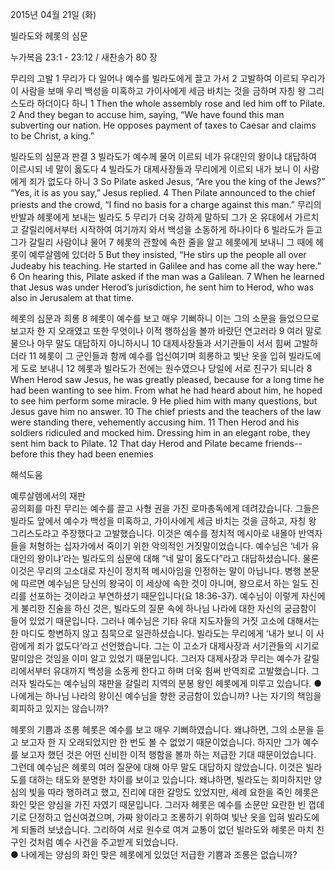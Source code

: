 2015년 04월 21일 (화)

빌라도와 헤롯의 심문



누가복음 23:1 - 23:12 / 새찬송가 80 장


무리의 고발
1 무리가 다 일어나 예수를 빌라도에게 끌고 가서 2 고발하여 이르되 우리가 이 사람을 보매 우리 백성을 미혹하고 가이사에게 세금 바치는 것을 금하며 자칭 왕 그리스도라 하더이다 하니 
1 Then the whole assembly rose and led him off to Pilate. 2 And they began to accuse him, saying, “We have found this man subverting our nation. He opposes payment of taxes to Caesar and claims to be Christ, a king.” 

빌라도의 심문과 판결
3 빌라도가 예수께 물어 이르되 네가 유대인의 왕이냐 대답하여 이르시되 네 말이 옳도다 4 빌라도가 대제사장들과 무리에게 이르되 내가 보니 이 사람에게 죄가 없도다 하니 
3 So Pilate asked Jesus, “Are you the king of the Jews?” “Yes, it is as you say,” Jesus replied. 4 Then Pilate announced to the chief priests and the crowd, “I find no basis for a charge against this man.” 
무리의 반발과 헤롯에게 보내는 빌라도
5 무리가 더욱 강하게 말하되 그가 온 유대에서 가르치고 갈릴리에서부터 시작하여 여기까지 와서 백성을 소동하게 하나이다 6 빌라도가 듣고 그가 갈릴리 사람이냐 물어 7 헤롯의 관할에 속한 줄을 알고 헤롯에게 보내니 그 때에 헤롯이 예루살렘에 있더라 
5 But they insisted, “He stirs up the people all over Judeaby his teaching. He started in Galilee and has come all the way here.” 6 On hearing this, Pilate asked if the man was a Galilean. 7 When he learned that Jesus was under Herod’s jurisdiction, he sent him to Herod, who was also in Jerusalem at that time. 

헤롯의 심문과 희롱
8 헤롯이 예수를 보고 매우 기뻐하니 이는 그의 소문을 들었으므로 보고자 한 지 오래였고 또한 무엇이나 이적 행하심을 볼까 바랐던 연고러라 9 여러 말로 물으나 아무 말도 대답하지 아니하시니 10 대제사장들과 서기관들이 서서 힘써 고발하더라 11 헤롯이 그 군인들과 함께 예수를 업신여기며 희롱하고 빛난 옷을 입혀 빌라도에게 도로 보내니 12 헤롯과 빌라도가 전에는 원수였으나 당일에 서로 친구가 되니라 
8 When Herod saw Jesus, he was greatly pleased, because for a long time he had been wanting to see him. From what he had heard about him, he hoped to see him perform some miracle. 9 He plied him with many questions, but Jesus gave him no answer. 10 The chief priests and the teachers of the law were standing there, vehemently accusing him. 11 Then Herod and his soldiers ridiculed and mocked him. Dressing him in an elegant robe, they sent him back to Pilate. 12 That day Herod and Pilate became friends--before this they had been enemies

해석도움





예루살렘에서의 재판  
공의회를 마친 무리는 예수를 끌고 사형 권을 가진 로마총독에게 데려갔습니다. 그들은 빌라도 앞에서 예수가 백성을 미혹하고, 가이사에게 세금 바치는 것을 금하고, 자칭 왕 그리스도라고 주장했다고 고발했습니다. 이것은 예수를 정치적 메시아로 내몰아 반역자들을 처형하는 십자가에서 죽이기 위한 악의적인 거짓말이었습니다. 예수님은 ‘네가 유대인의 왕이냐’라는 빌라도의 심문에 대해 “네 말이 옳도다”라고 대답하셨습니다. 물론 이것은 무리의 고소대로 자신이 정치적 메시아임을 인정하는 말이 아닙니다. 병행 본문에 따르면 예수님은 당신의 왕국이 이 세상에 속한 것이 아니며, 왕으로서 하는 일도 진리를 선포하는 것이라고 부연하셨기 때문입니다(요 18:36-37). 예수님이 이렇게 자신에게 불리한 진술을 하신 것은, 빌라도의 질문 속에 하나님 나라에 대한 자신의 궁금함이 들어 있었기 때문입니다. 그러나 예수님은 기타 유대 지도자들의 거짓 고소에 대해서는 한 마디도 항변하지 않고 침묵으로 일관하셨습니다. 빌라도는 무리에게 ‘내가 보니 이 사람에게 죄가 없도다’라고 선언했습니다. 그는 이 고소가 대제사장과 서기관들의 시기로 말미암은 것임을 이미 알고 있었기 때문입니다. 그러자 대제사장과 무리는 예수가 갈릴리에서부터 유대까지 백성을 소동케 한다고 하며 더욱 힘써 반역죄로 고발했습니다. 그러자 빌라도는 예수님의 재판을 갈릴리 지역의 분봉 왕인 헤롯에게 미루고 있습니다.
● 나에게는 하나님 나라의 왕이신 예수님을 향한 궁금함이 있습니까? 나는 자기의 책임을 회피하고 있지는 않습니까? 

헤롯의 기쁨과 조롱 
헤롯은 예수를 보고 매우 기뻐하였습니다. 왜냐하면, 그의 소문을 듣고 보고자 한 지 오래되었지만 한 번도 볼 수 없었기 때문이었습니다. 하지만 그가 예수를 보고자 했던 것은 어떤 신비한 이적 행함을 볼까 하는 저급한 기대 때문이었습니다. 그런데 예수님은 헤롯의 여러 질문에 대해 아무 말도 대답하지 않았습니다. 이것은 빌라도를 대하는 태도와 분명한 차이를 보이고 있습니다. 왜냐하면, 빌라도는 희미하지만 양심의 빛을 따라 행하려고 했고, 진리에 대한 갈망도 있었지만, 세례 요한을 죽인 헤롯은 화인 맞은 양심을 가진 자였기 때문입니다. 그러자 헤롯은 예수를 소문만 요란한 빈 껍데기로 단정하고 업신여겼으며, 가짜 왕이라고 조롱하기 위하여 빛난 옷을 입혀 빌라도에게 되돌려 보냈습니다. 그리하여 서로 원수로 여겨 교통이 없던 빌라도와 헤롯은 마치 친구인 것처럼 예수 사건을 주고받게 되었습니다.  
● 나에게는 양심의 화인 맞은 헤롯에게 있었던 저급한 기쁨과 조롱은 없습니까?